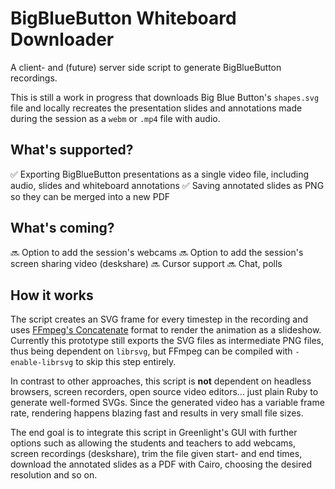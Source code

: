 
# BigBlueButton Whiteboard Downloader

A client- and (future) server side script to generate BigBlueButton recordings.

This is still a work in progress that downloads Big Blue Button's `shapes.svg` file and locally recreates the presentation slides and annotations made during the session as a `webm` or `.mp4` file with audio.

## What's supported?

✅ Exporting BigBlueButton presentations as a single video file, including audio, slides and whiteboard annotations
✅ Saving annotated slides as PNG so they can be merged into a new PDF

## What's coming?

🔜 Option to add the session's webcams
🔜 Option to add the session's screen sharing video (deskshare)
🔜 Cursor support
🔜 Chat, polls

## How it works


The script creates an SVG frame for every timestep in the recording and uses [FFmpeg's Concatenate](https://trac.ffmpeg.org/wiki/Slideshow) format to render the animation as a slideshow. Currently this prototype still exports the SVG files as intermediate PNG files, thus being dependent on `librsvg`, but FFmpeg can be compiled with `-enable-librsvg` to skip this step entirely.

In contrast to other approaches, this script is **not** dependent on headless browsers, screen recorders, open source video editors... just plain Ruby to generate well-formed SVGs. Since the generated video has a variable frame rate, rendering happens blazing fast and results in very small file sizes.

The end goal is to integrate this script in Greenlight's GUI with further options such as allowing the students and teachers to add webcams, screen recordings (deskshare), trim the file given start- and end times, download the annotated slides as a PDF with Cairo, choosing the desired resolution and so on.